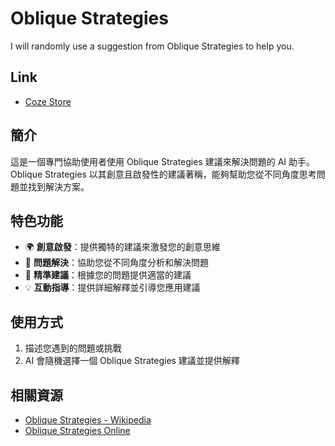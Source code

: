 # Oblique Strategies

I will randomly use a suggestion from Oblique Strategies to help you.

## Link

- [Coze Store](https://www.coze.com/s/Zs8Df9QA9/)

## 簡介

這是一個專門協助使用者使用 Oblique Strategies 建議來解決問題的 AI 助手。Oblique Strategies 以其創意且啟發性的建議著稱，能夠幫助您從不同角度思考問題並找到解決方案。

## 特色功能

- 🌍 **創意啟發**：提供獨特的建議來激發您的創意思維
- 👥 **問題解決**：協助您從不同角度分析和解決問題
- 🎯 **精準建議**：根據您的問題提供適當的建議
- 💡 **互動指導**：提供詳細解釋並引導您應用建議

## 使用方式

1. 描述您遇到的問題或挑戰
2. AI 會隨機選擇一個 Oblique Strategies 建議並提供解釋

## 相關資源

- [Oblique Strategies - Wikipedia](https://en.wikipedia.org/wiki/Oblique_Strategies)
- [Oblique Strategies Online](https://stoney.sb.org/eno/oblique.html)
